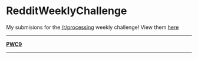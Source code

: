 # RedditWeeklyChallenge
My submisions for the [/r/processing](http://reddit.com/r/processing) weekly challenge!
View them [here](http://thijsvb.github.io/RedditWeeklyChallenge)


---

[**PWC9**](https://www.reddit.com/r/processing/comments/4iijvv/pwc9_flocking/?ref=share&ref_source=link)

---

